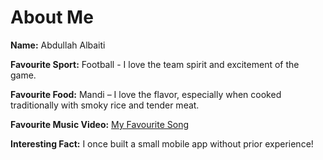 # About Me

**Name:** Abdullah Albaiti

**Favourite Sport:** Football - I love the team spirit and excitement of the game.

**Favourite Food:** Mandi – I love the flavor, especially when cooked traditionally with smoky rice and tender meat.

**Favourite Music Video:** [My Favourite Song](https://youtu.be/oAU0ihzmVoc?si=kt7dQ074UGiWtEZR)

**Interesting Fact:** I once built a small mobile app without prior experience!
